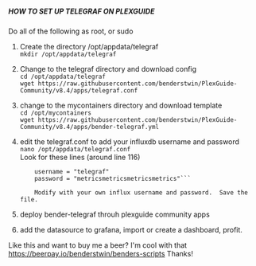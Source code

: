 #####  HOW TO SET UP TELEGRAF ON PLEXGUIDE  #####

Do all of the following as root, or sudo

1.  Create the directory /opt/appdata/telegraf<br>
    ```mkdir /opt/appdata/telegraf```

2.  Change to the telegraf directory and download config<br>
    ```cd /opt/appdata/telegraf```
    <br>
    ```wget https://raw.githubusercontent.com/benderstwin/PlexGuide-Community/v8.4/apps/telegraf.conf```

3.  change to the mycontainers directory and download template<br>
    ```cd /opt/mycontainers```
    <br>
    ```wget https://raw.githubusercontent.com/benderstwin/PlexGuide-Community/v8.4/apps/bender-telegraf.yml```

4.  edit the telegraf.conf to add your influxdb username and password<br>
    ```nano /opt/appdata/telegraf.conf```<br>
    Look for these lines (around line 116)
    ```## HTTP Basic Auth
        username = "telegraf"
        password = "metricsmetricsmetricsmetrics"```

        Modify with your own influx username and password.  Save the file.

5.  deploy bender-telegraf throuh plexguide community apps
6.  add the datasource to grafana, import or create a dashboard, profit.

Like this and want to buy me a beer? I'm cool with that https://beerpay.io/benderstwin/benders-scripts
Thanks!
